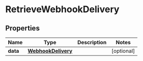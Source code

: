 

# RetrieveWebhookDelivery


## Properties

Name | Type | Description | Notes
------------ | ------------- | ------------- | -------------
**data** | [**WebhookDelivery**](WebhookDelivery.md) |  |  [optional]



